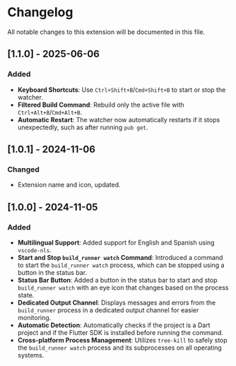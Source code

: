 # Changelog

All notable changes to this extension will be documented in this file.

## [1.1.0] - 2025-06-06

### Added

- **Keyboard Shortcuts**: Use `Ctrl+Shift+B`/`Cmd+Shift+B` to start or stop the watcher.
- **Filtered Build Command**: Rebuild only the active file with `Ctrl+Alt+B`/`Cmd+Alt+B`.
- **Automatic Restart**: The watcher now automatically restarts if it stops unexpectedly, such as after running `pub get`.

## [1.0.1] - 2024-11-06

### Changed

- Extension name and icon, updated.

## [1.0.0] - 2024-11-05

### Added

- **Multilingual Support**: Added support for English and Spanish using `vscode-nls`.
- **Start and Stop `build_runner watch` Command**: Introduced a command to start the `build_runner watch` process, which can be stopped using a button in the status bar.
- **Status Bar Button**: Added a button in the status bar to start and stop `build_runner watch` with an eye icon that changes based on the process state.
- **Dedicated Output Channel**: Displays messages and errors from the `build_runner` process in a dedicated output channel for easier monitoring.
- **Automatic Detection**: Automatically checks if the project is a Dart project and if the Flutter SDK is installed before running the command.
- **Cross-platform Process Management**: Utilizes `tree-kill` to safely stop the `build_runner watch` process and its subprocesses on all operating systems.
